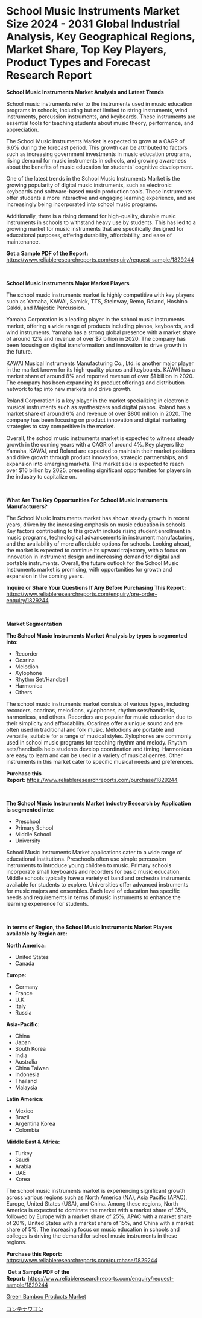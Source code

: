 <p><h1>School Music Instruments Market Size 2024 - 2031 Global Industrial Analysis, Key Geographical Regions, Market Share, Top Key Players, Product Types and Forecast Research Report</h1></p><p><strong>School Music Instruments Market Analysis and Latest Trends</strong></p>
<p><p>School music instruments refer to the instruments used in music education programs in schools, including but not limited to string instruments, wind instruments, percussion instruments, and keyboards. These instruments are essential tools for teaching students about music theory, performance, and appreciation.</p><p>The School Music Instruments Market is expected to grow at a CAGR of 6.6% during the forecast period. This growth can be attributed to factors such as increasing government investments in music education programs, rising demand for music instruments in schools, and growing awareness about the benefits of music education for students' cognitive development.</p><p>One of the latest trends in the School Music Instruments Market is the growing popularity of digital music instruments, such as electronic keyboards and software-based music production tools. These instruments offer students a more interactive and engaging learning experience, and are increasingly being incorporated into school music programs.</p><p>Additionally, there is a rising demand for high-quality, durable music instruments in schools to withstand heavy use by students. This has led to a growing market for music instruments that are specifically designed for educational purposes, offering durability, affordability, and ease of maintenance.</p></p>
<p><strong>Get a Sample PDF of the Report:&nbsp;</strong> <a href="https://www.reliableresearchreports.com/enquiry/request-sample/1829244">https://www.reliableresearchreports.com/enquiry/request-sample/1829244</a></p>
<p>&nbsp;</p>
<p><strong>School Music Instruments Major Market Players</strong></p>
<p><p>The school music instruments market is highly competitive with key players such as Yamaha, KAWAI, Samick, TTS, Steinway, Remo, Roland, Hoshino Gakki, and Majestic Percussion.</p><p>Yamaha Corporation is a leading player in the school music instruments market, offering a wide range of products including pianos, keyboards, and wind instruments. Yamaha has a strong global presence with a market share of around 12% and revenue of over $7 billion in 2020. The company has been focusing on digital transformation and innovation to drive growth in the future.</p><p>KAWAI Musical Instruments Manufacturing Co., Ltd. is another major player in the market known for its high-quality pianos and keyboards. KAWAI has a market share of around 8% and reported revenue of over $1 billion in 2020. The company has been expanding its product offerings and distribution network to tap into new markets and drive growth.</p><p>Roland Corporation is a key player in the market specializing in electronic musical instruments such as synthesizers and digital pianos. Roland has a market share of around 6% and revenue of over $800 million in 2020. The company has been focusing on product innovation and digital marketing strategies to stay competitive in the market.</p><p>Overall, the school music instruments market is expected to witness steady growth in the coming years with a CAGR of around 4%. Key players like Yamaha, KAWAI, and Roland are expected to maintain their market positions and drive growth through product innovation, strategic partnerships, and expansion into emerging markets. The market size is expected to reach over $16 billion by 2025, presenting significant opportunities for players in the industry to capitalize on.</p></p>
<p>&nbsp;</p>
<p><strong>What Are The Key Opportunities For School Music Instruments Manufacturers?</strong></p>
<p><p>The School Music Instruments market has shown steady growth in recent years, driven by the increasing emphasis on music education in schools. Key factors contributing to this growth include rising student enrollment in music programs, technological advancements in instrument manufacturing, and the availability of more affordable options for schools. Looking ahead, the market is expected to continue its upward trajectory, with a focus on innovation in instrument design and increasing demand for digital and portable instruments. Overall, the future outlook for the School Music Instruments market is promising, with opportunities for growth and expansion in the coming years.</p></p>
<p><strong>Inquire or Share Your Questions If Any Before Purchasing This Report:</strong> <a href="https://www.reliableresearchreports.com/enquiry/pre-order-enquiry/1829244">https://www.reliableresearchreports.com/enquiry/pre-order-enquiry/1829244</a></p>
<p>&nbsp;</p>
<p><strong>Market Segmentation</strong></p>
<p><strong>The School Music Instruments Market Analysis by types is segmented into:</strong></p>
<p><ul><li>Recorder</li><li>Ocarina</li><li>Melodion</li><li>Xylophone</li><li>Rhythm Set/Handbell</li><li>Harmonica</li><li>Others</li></ul></p>
<p><p>The school music instruments market consists of various types, including recorders, ocarinas, melodions, xylophones, rhythm sets/handbells, harmonicas, and others. Recorders are popular for music education due to their simplicity and affordability. Ocarinas offer a unique sound and are often used in traditional and folk music. Melodions are portable and versatile, suitable for a range of musical styles. Xylophones are commonly used in school music programs for teaching rhythm and melody. Rhythm sets/handbells help students develop coordination and timing. Harmonicas are easy to learn and can be used in a variety of musical genres. Other instruments in this market cater to specific musical needs and preferences.</p></p>
<p><strong>Purchase this Report:&nbsp;</strong><a href="https://www.reliableresearchreports.com/purchase/1829244">https://www.reliableresearchreports.com/purchase/1829244</a></p>
<p>&nbsp;</p>
<p><strong>The School Music Instruments Market Industry Research by Application is segmented into:</strong></p>
<p><ul><li>Preschool</li><li>Primary School</li><li>Middle School</li><li>University</li></ul></p>
<p><p>School Music Instruments Market applications cater to a wide range of educational institutions. Preschools often use simple percussion instruments to introduce young children to music. Primary schools incorporate small keyboards and recorders for basic music education. Middle schools typically have a variety of band and orchestra instruments available for students to explore. Universities offer advanced instruments for music majors and ensembles. Each level of education has specific needs and requirements in terms of music instruments to enhance the learning experience for students.</p></p>
<p>&nbsp;</p>
<p><strong>In terms of Region, the School Music Instruments Market Players available by Region are:</strong></p>
<p>
    <p> <strong> North America: </strong>
        <ul>
            <li>United States</li>
            <li>Canada</li>
        </ul>
        </p> 
    <p> <strong> Europe: </strong>
        <ul>
            <li>Germany</li>
            <li>France</li>
            <li>U.K.</li>
            <li>Italy</li>
            <li>Russia</li>
        </ul>
        </p> 
    <p> <strong> Asia-Pacific: </strong>
        <ul>
            <li>China</li>
            <li>Japan</li>
            <li>South Korea</li>
            <li>India</li>
            <li>Australia</li>
            <li>China Taiwan</li>
            <li>Indonesia</li>
            <li>Thailand</li>
            <li>Malaysia</li>
        </ul>
        </p> 
    <p> <strong> Latin America: </strong>
        <ul>
            <li>Mexico</li>
            <li>Brazil</li>
            <li>Argentina Korea</li>
            <li>Colombia</li>
        </ul>
        </p> 
    <p> <strong> Middle East & Africa: </strong>
        <ul>
            <li>Turkey</li>
            <li>Saudi</li>
            <li>Arabia</li>
            <li>UAE</li>
            <li>Korea</li>
        </ul>
    </p>
    </p>
<p><p>The school music instruments market is experiencing significant growth across various regions such as North America (NA), Asia Pacific (APAC), Europe, United States (USA), and China. Among these regions, North America is expected to dominate the market with a market share of 35%, followed by Europe with a market share of 25%, APAC with a market share of 20%, United States with a market share of 15%, and China with a market share of 5%. The increasing focus on music education in schools and colleges is driving the demand for school music instruments in these regions.</p></p>
<p><strong>Purchase this Report: </strong><a href="https://www.reliableresearchreports.com/purchase/1829244">https://www.reliableresearchreports.com/purchase/1829244</a></p>
<p>&nbsp;<strong>Get a Sample PDF of the Report:&nbsp;&nbsp;</strong><a href="https://www.reliableresearchreports.com/enquiry/request-sample/1829244">https://www.reliableresearchreports.com/enquiry/request-sample/1829244</a></p>
<p><strong></strong></p>
<p><p><a href="https://github.com/BryceTownsendr/Market-Research-Report-List-4/blob/main/green-bamboo-products-market.md">Green Bamboo Products Market</a></p><p><a href="https://github.com/ksxzwxabcuynh011/Market-Research-Report-List-1/blob/main/78758937520.md">コンテナワゴン</a></p></p>